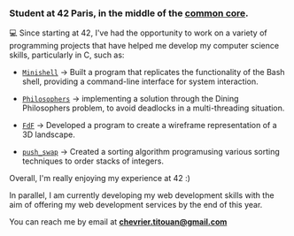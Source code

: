 ### Student at 42 Paris, in the middle of the [common core](https://github.com/titouanck/42-cursus).

💻  Since starting at 42, I've had the opportunity to work on a variety of programming projects that have helped me develop my computer science skills, particularly in C, such as:

- [`Minishell`](https://github.com/titouanck/42-Minishell) → Built a program that replicates the functionality of the Bash shell, providing a command-line interface for system interaction.

- [`Philosophers`](https://github.com/titouanck/42-Philosophers) → implementing a solution through the Dining Philosophers problem, to avoid deadlocks in a multi-threading situation.

- [`FdF`](https://github.com/titouanck/42-FdF) → Developed a program to create a wireframe representation of a 3D landscape.

- [`push_swap`](https://github.com/titouanck/42-push_swap) → Created a sorting algorithm programusing various sorting techniques to order stacks of integers.


Overall, I'm really enjoying my experience at 42 :)

In parallel, I am currently developing my web development skills with the aim of offering my web development services by the end of this year.

You can reach me by email at **chevrier.titouan@gmail.com**
